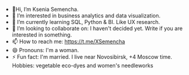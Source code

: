 - 👋Hi, I’m Ksenia Semencha.
- 👀 I’m interested in business analytics and data visualization.
- 🌱 I’m currently learning SQL, Python & BI. Like UX research.
- 💞️ I’m looking to collaborate on: I haven't decided yet. Write if you are interested in something.
- 📫 How to reach me: https://t.me/XSemencha 
- 😄 Pronouns: I'm a woman.
- ⚡ Fun fact: I'm married. I live near Novosibirsk, +4 Moscow time. Hobbies: vegetable eco-dyes and women's needleworks

<!---
KSemencha/KSemencha is a ✨ special ✨ repository because its `README.md` (this file) appears on your GitHub profile.
You can click the Preview link to take a look at your changes.
--->
